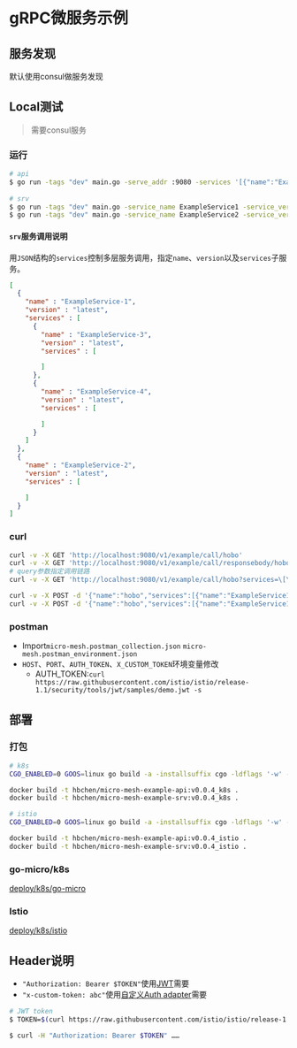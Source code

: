 # gRPC微服务示例

## 服务发现
默认使用consul做服务发现

## Local测试

> 需要consul服务

### 运行
```bash
# api
$ go run -tags "dev" main.go -serve_addr :9080 -services '[{"name":"ExampleService1","version":"latest","services":[{"name":"ExampleService2","version":"latest","services":[]}]}]'
 
# srv
$ go run -tags "dev" main.go -service_name ExampleService1 -service_version latest
$ go run -tags "dev" main.go -service_name ExampleService2 -service_version latest

```

#### `srv`服务调用说明
用`JSON`结构的`services`控制多层服务调用，指定`name`、`version`以及`services`子服务。

```json
[
  {
    "name" : "ExampleService-1",
    "version" : "latest",
    "services" : [
      {
        "name" : "ExampleService-3",
        "version" : "latest",
        "services" : [

        ]
      },
      {
        "name" : "ExampleService-4",
        "version" : "latest",
        "services" : [

        ]
      }
    ]
  },
  {
    "name" : "ExampleService-2",
    "version" : "latest",
    "services" : [

    ]
  }
]
```

### curl
        
```bash
curl -v -X GET 'http://localhost:9080/v1/example/call/hobo'
curl -v -X GET 'http://localhost:9080/v1/example/call/responsebody/hobo'
# query参数指定调用链路
curl -v -X GET 'http://localhost:9080/v1/example/call/hobo?services=\[\{%22name%22:%22ExampleService1%22,%22version%22:%22latest%22,%22services%22:\[\{%22name%22:%22ExampleService2%22,%22version%22:%22latest%22,%22services%22:\[\]\}\]\}\]'

curl -v -X POST -d '{"name":"hobo","services":[{"name":"ExampleService1","version":"latest","services":[{"name":"ExampleService2","version":"latest","services":[]}]}]}' 'http://localhost:9080/v1/example/call'
curl -v -X POST -d '{"name":"hobo","services":[{"name":"ExampleService1","version":"latest","services":[{"name":"ExampleService2","version":"latest","services":[]}]}]}' 'http://localhost:9080/v1/example/call/responsebody'
```

### postman
- Import`micro-mesh.postman_collection.json` `micro-mesh.postman_environment.json`
- `HOST`、`PORT`、`AUTH_TOKEN`、`X_CUSTOM_TOKEN`环境变量修改
    - AUTH_TOKEN:`curl https://raw.githubusercontent.com/istio/istio/release-1.1/security/tools/jwt/samples/demo.jwt -s`

## 部署

### 打包
```bash
# k8s
CGO_ENABLED=0 GOOS=linux go build -a -installsuffix cgo -ldflags '-w' -tags "k8s" ./main.go

docker build -t hbchen/micro-mesh-example-api:v0.0.4_k8s .
docker build -t hbchen/micro-mesh-example-srv:v0.0.4_k8s .

# istio
CGO_ENABLED=0 GOOS=linux go build -a -installsuffix cgo -ldflags '-w' -tags "istio" ./main.go

docker build -t hbchen/micro-mesh-example-api:v0.0.4_istio .
docker build -t hbchen/micro-mesh-example-srv:v0.0.4_istio .
```
### go-micro/k8s
[deploy/k8s/go-micro](/deploy/k8s/go-micro)

### Istio
[deploy/k8s/istio](/deploy/k8s/istio)

## Header说明
- `"Authorization: Bearer $TOKEN"`使用[JWT](/deploy/k8s/istio/jwt/gateway-jwt.yaml)需要
- `"x-custom-token: abc"`使用[自定义Auth adapter](/examples/adapter/auth)需要

```bash
# JWT token
$ TOKEN=$(curl https://raw.githubusercontent.com/istio/istio/release-1.1/security/tools/jwt/samples/demo.jwt -s)

$ curl -H "Authorization: Bearer $TOKEN" ……
```

